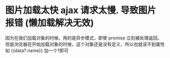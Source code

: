 # 图片加载太快 ajax 请求太慢. 导致图片报错 (懒加载解决无效)

因为在我们加载对象的时候，用的是异步模式，即使 promise 立刻被处理返回，但是浏览器在开始加载对象的时候，这个对象还是没有定义，所以也就读不到属性
如 {{data?.name}} 加一个?即可
